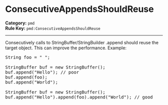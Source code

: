 # ConsecutiveAppendsShouldReuse
**Category:** `pmd`<br/>
**Rule Key:** `pmd:ConsecutiveAppendsShouldReuse`<br/>


-----

Consecutively calls to StringBuffer/StringBuilder .append should reuse the target object. This can improve the performance. Example:
<pre>
String foo = " ";

StringBuffer buf = new StringBuffer();
buf.append("Hello"); // poor
buf.append(foo);
buf.append("World");

StringBuffer buf = new StringBuffer();
buf.append("Hello").append(foo).append("World"); // good
</pre>

